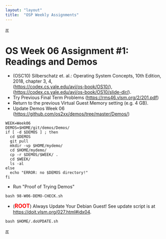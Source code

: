 ```yaml
---
layout: "layout"
title:  "OSP Weekly Assignments"
---
```


[&#x213C;](#idxXXX)<br id="idx000">

# OS Week 06 Assignment #1: Readings and Demos

* (OSC10) Silberschatz et. al.: Operating System Concepts, 10th Edition, 2018, chapter 3, 4,<br>
  (<https://codex.cs.yale.edu/avi/os-book/OS10/>),<br>
  (<https://codex.cs.yale.edu/avi/os-book/OS10/slide-dir/>).
* Try Previous Final Term Problems (<https://rms46.vlsm.org/2/201.pdf>)
* Return to the previous Virtual Guest Memory setting (e.g. 4 GB).
* Update Demos Week 06 <br>(<https://github.com/os2xx/demos/tree/master/Demos/>)

```
WEEK=Week06
DEMOS=$HOME/git/demos/Demos/
if [ -d $DEMOS ] ; then
  cd $DEMOS
  git pull
  mkdir -vp $HOME/mydemo/
  cd $HOME/mydemo/
  cp -r $DEMOS/$WEEK/ .
  cd $WEEK/
  ls -al
else
  echo "ERROR: no $DEMOS directory!"
fi

```

* Run "Proof of Trying Demos"

```
bash 98-W06-DEMO-CHECK.sh

```

* (<span style="color:red; font-weight:bold; font-size:larger;">ROOT</span>)
  Always Update Your Debian Guest! See update script is at <br>
  <https://doit.vlsm.org/027.html#idx04>.

```
bash $HOME/.doUPDATE.sh

```

[&#x213C;](#)<br id="idxXXX"><br>

